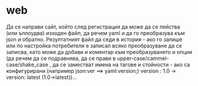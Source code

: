 # web

Да се направи сайт, който след регистрация да може да се пейства (или ъплоудва) изходен файл, да речем yaml и да го преобразува към json и обратно. Резултатният файл да седи в история - ако го запише или по настройка потребителя е записал всяко преобразуване да се записва, като може да добави и коментар към преобразуването и опции (да речем да се подравнява, да се прави в upper-case/cammel-case/shake_case , да се заместват имена на тагове и стойности - ако са конфигурирани (например json:ver ==> yaml:version;) version : 1.0 -> version: latest (1.0->latest))...